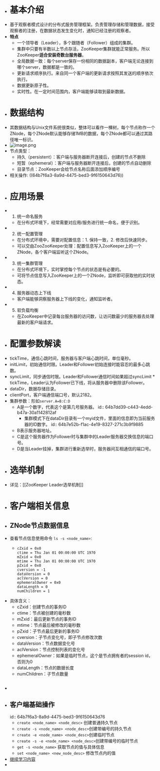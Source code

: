 - # 基本介绍
- 基于观察者模式设计的分布式服务管理框架。负责管理存储和管理数据，接受观察者的注册，在数据状态发生变化时，通知已经注册的观察者。
- **特点**
	- 一个领导者（Leader），多个跟随者（Follower）组成的集群。
	- 集群中只要有半数以上节点存活，ZooKeeper集群就能正常服务。所以ZooKeeper**适合安装奇数台服务器**。
	- 全局数据一致：每个server保存一份相同的数据副本，客户端无论连接到哪个server，数据都是一致的。
	- 更新请求顺序执行。来自同一个客户端的更新请求按照其发送的顺序依次执行。
	- 数据更新原子性。
	- 实时性。在一定时间范围内，客户端能够读取到最新数据。
- # 数据结构
- 其数据结构与Unix文件系统很类似，整体可以看作一棵树，每个节点称作一个ZNode，每个ZNode默认能够存储1MB的数据，每个ZNode都可以通过其路径唯一标识。
- ![image.png](../assets/image_1689768477880_0.png)
- 节点类型：
	- 持久（persistent）：客户端与服务器断开连接后，创建的节点不删除
	- 短暂（ephemeral）：客户端与服务器断开连接后，创建的节点自动删除
	- 目录节点：ZooKeeper会给节点名称后面添加顺序编号
- 相关操作: ((64b7f6a3-8a9d-4475-bed3-9f6150643d76))
- # 应用场景
- 1. 统一命名服务
	- 在分布式环境下，经常需要对应用/服务进行统一命名，便于识别。
- 2. 统一配置管理
	- 在分布式环境中，需要对配置信息：1. 保持一致，2. 修改后快速同步。
	- 可以交由ZooZooKeeper处理：配置信息写入ZooKeeper上的一个ZNode，各个客户端监听这个ZNode。
- 3. 统一集群管理
	- 在分布式环境下，实时掌控每个节点的状态是有必要的。
	- 可将节点信息写入ZooKeeper上的一个ZNode，监听即可获取他的实时状态。
- 4. 服务器动态上下线
	- 客户端能够洞察服务器上下线的变化，通知监听者。
- 5. 软负载均衡
	- 在ZooKeeper中记录每台服务器的访问数，让访问数最少的服务器去处理最新的客户端请求。
- # 配置参数解读
- tickTime，通信心跳时间，服务器与客户端心跳时间，单位毫秒。
- initLimit，初始通信时限。Leader和Follower初始连接时能容忍的最多心跳数。
- syncLimit，同步通信时限。Leader和Follower通信时间如果超过syncLimit * tickTime，Leader认为Follower已下线，将从服务器中删除该Follower。
- dataDir，数据存储目录。
- clientPort，客户端通信端口号，默认2182。
- 集群参数：形如`server.A=B:C:D`
	- A是一个数字，代表这个是第几号服务器。
	  id:: 64b7dd39-c443-4edd-b47a-30a1142812af
		- 集群模式下在dataDir目录有一个myid文件，里面的信息即为当前服务器的ID数字。
		  id:: 64b7e52b-f1ac-4e19-8327-271c3b9f9885
	- B表示服务器地址。
	- C是这个服务器作为Follower时与集群中的Leader服务器交换信息的端口号。
	- D是当Leader挂掉，集群进行重新选举时，服务器间互相通信的端口号。
- # 选举机制
- 详见：[[ZooKeeper Leader选举机制]]
- # 客户端相关信息
- ## ZNode节点数据信息
- 查看节点信息使用命令 `ls -s <node_name>`:
	- ```config
	  cZxid = 0x0
	  ctime = Thu Jan 01 00:00:00 UTC 1970
	  mZxid = 0x0
	  mtime = Thu Jan 01 00:00:00 UTC 1970
	  pZxid = 0x0
	  cversion = -1
	  dataVersion = 0
	  aclVersion = 0
	  ephemeralOwner = 0x0
	  dataLength = 0
	  numChildren = 1
	  ```
- 具体含义：
	- cZxid：创建节点的事务ID
	- ctime：节点被创建的毫秒数
	- mZxid：最后更新节点的事务ID
	- mtime：节点最后被修改的毫秒数
	- pZxid：子节点最后更新的事务ID
	- cversion：子节点变化号，即子节点修改次数
	- dataVersion：节点数据变化号
	- aclVersion：节点控制列表的变化号
	- ephemeralOwner：如果是临时节点，这个是节点拥有者的session id，否则为0
	- dataLength：节点的数据长度
	- numChildren：子节点数量
- ##
- ## 客户端基础操作
  id:: 64b7f6a3-8a9d-4475-bed3-9f6150643d76
	- `create <node_name> <node_desc>` 创建普通持久节点
	- `create -s <node_name> <node_desc>`创建带编号的持久节点
	- `create -e <node_name> <node_desc>`创建临时节点
	- `create -s -e <node_name> <node_desc>`创建带编号的临时节点
	- `get -s <node_name>` 获取节点的值与具体信息
	- `set <node_name> <new_node_desc>` 修改节点内的值
- [继续学习内容](https://www.bilibili.com/video/BV1to4y1C7gw?p=15)
-